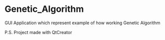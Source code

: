 # Genetic_Algorithm
GUI Application which represent example of how working Genetic Algorithm

P.S. Project made with QtCreator
